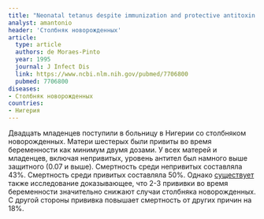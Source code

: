 ```yaml
---
title: "Neonatal tetanus despite immunization and protective antitoxin antibody"
analyst: amantonio
header: 'Столбняк новорожденных'
article:
  type: article
  authors: de Moraes-Pinto
  year: 1995
  journal: J Infect Dis
  link: https://www.ncbi.nlm.nih.gov/pubmed/7706800
  pubmed: 7706800
diseases:
- Столбняк новорожденных
countries:
- Нигерия
---
```


Двадцать младенцев поступили в больницу в Нигерии со столбняком новорожденных. Матери шестерых были привиты во время беременности как минимум двумя дозами. У всех матерей и младенцев, включая непривитых, уровень антител был намного выше защитного (0.07 и выше). Смертность среди непривитых составляла 43%. Смертность среди привитых составляла 50%.
Однако [существует](https://www.ncbi.nlm.nih.gov/pubmed/5338377) также исследование доказывающее, что 2-3 прививки во время беременности значительно снижают случаи столбняка новорожденных. С другой стороны прививка повышает смертность от других причин на 18%.
